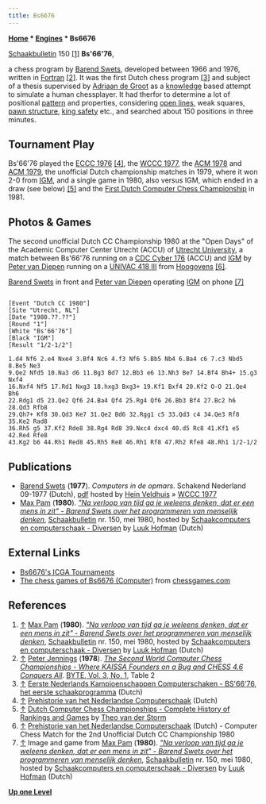 ```yaml
---
title: Bs6676
---
```

**[Home](Home "Home") * [Engines](Engines "Engines") * Bs6676**

[](http://picasaweb.google.nl/Luuk.Hofman/Schaakbulletin150Mei1980#) [Schaakbulletin](http://www.newinchess.com/Support/Default.aspx?PageID=001) 150 <a id="cite-note-1" href="#cite-ref-1">[1]</a>
**Bs'66'76**,

a chess program by [Barend Swets](Barend_Swets "Barend Swets"), developed between 1966 and 1976, written in [Fortran](Fortran "Fortran") <a id="cite-note-2" href="#cite-ref-2">[2]</a>. It was the first Dutch chess program <a id="cite-note-3" href="#cite-ref-3">[3]</a> and subject of a thesis supervised by [Adriaan de Groot](Adriaan_de_Groot "Adriaan de Groot") as a [knowledge](Knowledge "Knowledge") based attempt to simulate a human chessplayer. It had therfor to determine a lot of positional [pattern](Evaluation_Patterns "Evaluation Patterns") and properties, considering [open lines](Open_File "Open File"), weak squares, [pawn structure](Pawn_Structure "Pawn Structure"), [king safety](King_Safety "King Safety") etc., and searched about 150 positions in three minutes.

## Tournament Play

Bs'66'76 played the [ECCC 1976](ECCC_1976 "ECCC 1976") <a id="cite-note-4" href="#cite-ref-4">[4]</a>, the [WCCC 1977](WCCC_1977 "WCCC 1977"), the [ACM 1978](ACM_1978 "ACM 1978") and [ACM 1979](ACM_1979 "ACM 1979"), the unofficial Dutch championship matches in 1979, where it won 2-0 from [IGM](IGM "IGM"), and a single game in 1980, also versus IGM, which ended in a draw (see below) <a id="cite-note-5" href="#cite-ref-5">[5]</a> and the [First Dutch Computer Chess Championship](DOCCC_1981 "DOCCC 1981") in 1981.

## Photos & Games

The second unofficial Dutch CC Championship 1980 at the "Open Days" of the Academic Computer Center Utrecht (ACCU) of [Utrecht University](https://en.wikipedia.org/wiki/Utrecht_University), a match between Bs'66'76 running on a [CDC Cyber 176](CDC_Cyber "CDC Cyber") (ACCU) and [IGM](IGM "IGM") by [Peter van Diepen](Peter_van_Diepen "Peter van Diepen") running on a [UNIVAC 418 III](UNIVAC_418 "UNIVAC 418") from [Hoogovens](https://en.wikipedia.org/wiki/Koninklijke_Hoogovens) <a id="cite-note-6" href="#cite-ref-6">[6]</a>.

[](https://plus.google.com/photos/108365418358650491702/albums/5249605032035852657?banner=pwa)
[Barend Swets](Barend_Swets "Barend Swets") in front and [Peter van Diepen](Peter_van_Diepen "Peter van Diepen") operating [IGM](IGM "IGM") on phone <a id="cite-note-7" href="#cite-ref-7">[7]</a>

```

[Event "Dutch CC 1980"]
[Site "Utrecht, NL"]
[Date "1980.??.??"]
[Round "1"]
[White "Bs'66'76"]
[Black "IGM"]
[Result "1/2-1/2"]

1.d4 Nf6 2.e4 Nxe4 3.Bf4 Nc6 4.f3 Nf6 5.Bb5 Nb4 6.Ba4 c6 7.c3 Nbd5 8.Be5 Ne3 
9.Qe2 Nfd5 10.Na3 d6 11.Bg3 Bd7 12.Bb3 e6 13.Nh3 Be7 14.Bf4 Bh4+ 15.g3 Nxf4 
16.Nxf4 Nf5 17.Rd1 Nxg3 18.hxg3 Bxg3+ 19.Kf1 Bxf4 20.Kf2 O-O 21.Qe4 Bh6 
22.Rdg1 d5 23.Qe2 Qf6 24.Ba4 Qf4 25.Rg4 Qf6 26.Bb3 Bf4 27.Bc2 h6 28.Qd3 Rfb8 
29.Qh7+ Kf8 30.Qd3 Ke7 31.Qe2 Bd6 32.Rgg1 c5 33.Qd3 c4 34.Qe3 Rf8 35.Ke2 Rad8 
36.Rh5 g5 37.Kf2 Rde8 38.Rg4 Rd8 39.Nxc4 dxc4 40.d5 Rc8 41.Kf1 e5 42.Re4 Rfe8 
43.Kg2 b6 44.Rh1 Red8 45.Rh5 Re8 46.Rh1 Rf8 47.Rh2 Rfe8 48.Rh1 1/2-1/2

```

## Publications

- [Barend Swets](Barend_Swets "Barend Swets") (**1977**). *Computers in de opmars*. Schakend Nederland 09-1977 (Dutch), [pdf](http://www.schaakcomputers.nl/hein_veldhuis/database/files/09-1977,%20Schakend%20Nederland,%20Ir.%20Barend%20Swets,%20Computers%20in%20de%20opmars.pdf) hosted by [Hein Veldhuis](Hein_Veldhuis "Hein Veldhuis") » [WCCC 1977](WCCC_1977 "WCCC 1977")
- [Max Pam](http://www.maxpam.nl/) (**1980**). *["Na verloop van tijd ga je weleens denken, dat er een mens in zit" - Barend Swets over het programmeren van menselijk denken](http://picasaweb.google.nl/Luuk.Hofman/Schaakbulletin150Mei1980#)*, [Schaakbulletin](http://www.newinchess.com/Support/Default.aspx?PageID=001) nr. 150, mei 1980, hosted by [Schaakcomputers en computerschaak - Diversen](http://www.schaakcomputers.nl/diversen/) by [Luuk Hofman](http://www.schaakcomputers.nl/) (Dutch)

## External Links

- [Bs6676's ICGA Tournaments](https://www.game-ai-forum.org/icga-tournaments/program.php?id=437)
- [The chess games of Bs6676 (Computer)](http://www.chessgames.com/perl/chessplayer?pid=48734) from [chessgames.com](http://www.chessgames.com/index.html)

## References

1. <a id="cite-ref-1" href="#cite-note-1">↑</a> [Max Pam](http://www.maxpam.nl/) (**1980**). *["Na verloop van tijd ga je weleens denken, dat er een mens in zit" - Barend Swets over het programmeren van menselijk denken](http://picasaweb.google.nl/Luuk.Hofman/Schaakbulletin150Mei1980#)*, [Schaakbulletin](http://www.newinchess.com/Support/Default.aspx?PageID=001) nr. 150, mei 1980, hosted by [Schaakcomputers en computerschaak - Diversen](http://www.schaakcomputers.nl/diversen/) by [Luuk Hofman](http://www.schaakcomputers.nl/) (Dutch)
1. <a id="cite-ref-2" href="#cite-note-2">↑</a> [Peter Jennings](Peter_Jennings "Peter Jennings") (**1978**). *[The Second World Computer Chess Championships - Where KAISSA Founders on a Bug and CHESS 4.6 Conquers All](http://archive.org/stream/byte-magazine-1978-01/1978_01_BYTE_03-01_The_Brains_of_Men_and_Machines#page/n107/mode/2up)*. [BYTE, Vol. 3, No. 1](Byte_Magazine#BYTE301 "Byte Magazine"), Table 2
1. <a id="cite-ref-3" href="#cite-note-3">↑</a> [Eerste Nederlands Kampioenschappen Computerschaken - BS'66'76, het eerste schaakprogramma](http://www.csvnsupplementsite.nl/csvnp2.html) (Dutch)
1. <a id="cite-ref-4" href="#cite-note-4">↑</a> [Prehistorie van het Nederlandse Computerschaak](http://old.csvn.nl/pre_hist.html) (Dutch)
1. <a id="cite-ref-5" href="#cite-note-5">↑</a> [Dutch Computer Chess Championships - Complete History of Rankings and Games](http://old.csvn.nl/dcc_hist.html) by [Theo van der Storm](Theo_van_der_Storm "Theo van der Storm")
1. <a id="cite-ref-6" href="#cite-note-6">↑</a> [Prehistorie van het Nederlandse Computerschaak](http://old.csvn.nl/pre_hist.html) (Dutch) - Computer Chess Match for the 2nd Unofficial Dutch CC Championship 1980
1. <a id="cite-ref-7" href="#cite-note-7">↑</a> Image and game from [Max Pam](http://www.maxpam.nl/) (**1980**). *["Na verloop van tijd ga je weleens denken, dat er een mens in zit" - Barend Swets over het programmeren van menselijk denken](http://picasaweb.google.nl/Luuk.Hofman/Schaakbulletin150Mei1980#)*, [Schaakbulletin](http://www.newinchess.com/Support/Default.aspx?PageID=001) nr. 150, mei 1980, hosted by [Schaakcomputers en computerschaak - Diversen](http://www.schaakcomputers.nl/diversen/) by [Luuk Hofman](http://www.schaakcomputers.nl/) (Dutch)

**[Up one Level](Engines "Engines")**


